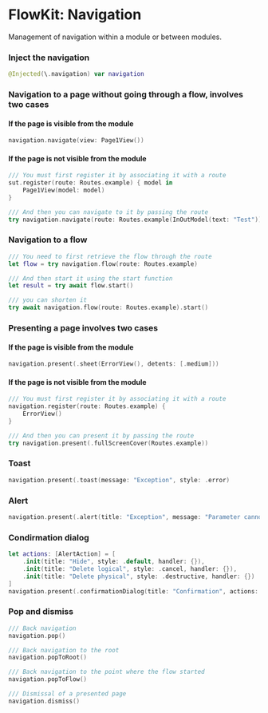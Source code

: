 #  FlowKit: Navigation

Management of navigation within a module or between modules.

### Inject the navigation

```swift
@Injected(\.navigation) var navigation
```

### Navigation to a page without going through a flow, involves two cases

#### If the page is visible from the module
```swift
navigation.navigate(view: Page1View())
```

#### If the page is not visible from the module
```swift
/// You must first register it by associating it with a route
sut.register(route: Routes.example) { model in
    Page1View(model: model)
}

/// And then you can navigate to it by passing the route
try navigation.navigate(route: Routes.example(InOutModel(text: "Test"))
```

### Navigation to a flow

```swift
/// You need to first retrieve the flow through the route
let flow = try navigation.flow(route: Routes.example)

/// And then start it using the start function
let result = try await flow.start()

/// you can shorten it
try await navigation.flow(route: Routes.example).start()
```

### Presenting a page involves two cases

#### If the page is visible from the module
```swift
navigation.present(.sheet(ErrorView(), detents: [.medium]))
```

#### If the page is not visible from the module
```swift
/// You must first register it by associating it with a route
navigation.register(route: Routes.example) {
    ErrorView()
}

/// And then you can present it by passing the route
try navigation.present(.fullScreenCover(Routes.example))
```

### Toast
```swift
navigation.present(.toast(message: "Exception", style: .error)
```

### Alert
```swift
navigation.present(.alert(title: "Exception", message: "Parameter cannot be null"))
```

### Condirmation dialog
```swift
let actions: [AlertAction] = [
    .init(title: "Hide", style: .default, handler: {}),
    .init(title: "Delete logical", style: .cancel, handler: {}),
    .init(title: "Delete physical", style: .destructive, handler: {})
]
navigation.present(.confirmationDialog(title: "Confirmation", actions: actions))
```

### Pop and dismiss

```swift
/// Back navigation
navigation.pop()

/// Back navigation to the root
navigation.popToRoot()

/// Back navigation to the point where the flow started
navigation.popToFlow()

/// Dismissal of a presented page
navigation.dismiss()
```
